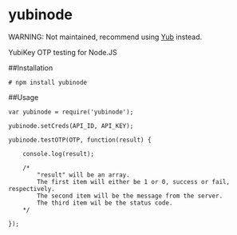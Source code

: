 yubinode
========

WARNING: Not maintained, recommend using [Yub](https://github.com/glynnbird/yub) instead.


YubiKey OTP testing for Node.JS

##Installation

	# npm install yubinode

##Usage

	var yubinode = require('yubinode');
	
	yubinode.setCreds(API_ID, API_KEY);
	
	yubinode.testOTP(OTP, function(result) {
	
		console.log(result);
		
		/*
			"result" will be an array. 
			The first item will either be 1 or 0, success or fail, respectively.
			The second item will be the message from the server.
			The third item wil be the status code.
		*/
	
	});

